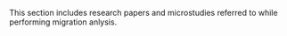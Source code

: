 This section includes research papers and microstudies referred to while performing migration anlysis.
